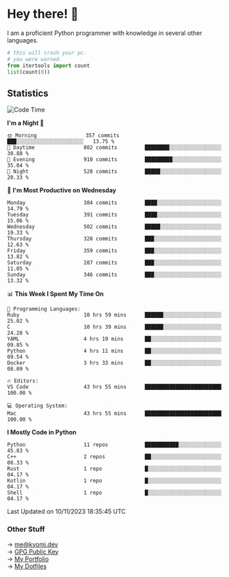 # Hey there! 👋

I am a proficient Python programmer with knowledge in several other languages.

```py
# this will crash your pc.
# you were warned.
from itertools import count
list(count(0))
```

## Statistics
<!--START_SECTION:waka-->
![Code Time](http://img.shields.io/badge/Code%20Time-609%20hrs%2051%20mins-blue)

**I'm a Night 🦉** 

```text
🌞 Morning                357 commits         ███░░░░░░░░░░░░░░░░░░░░░░   13.75 % 
🌆 Daytime                802 commits         ████████░░░░░░░░░░░░░░░░░   30.88 % 
🌃 Evening                910 commits         █████████░░░░░░░░░░░░░░░░   35.04 % 
🌙 Night                  528 commits         █████░░░░░░░░░░░░░░░░░░░░   20.33 % 
```
📅 **I'm Most Productive on Wednesday** 

```text
Monday                   384 commits         ████░░░░░░░░░░░░░░░░░░░░░   14.79 % 
Tuesday                  391 commits         ████░░░░░░░░░░░░░░░░░░░░░   15.06 % 
Wednesday                502 commits         █████░░░░░░░░░░░░░░░░░░░░   19.33 % 
Thursday                 328 commits         ███░░░░░░░░░░░░░░░░░░░░░░   12.63 % 
Friday                   359 commits         ███░░░░░░░░░░░░░░░░░░░░░░   13.82 % 
Saturday                 287 commits         ███░░░░░░░░░░░░░░░░░░░░░░   11.05 % 
Sunday                   346 commits         ███░░░░░░░░░░░░░░░░░░░░░░   13.32 % 
```


📊 **This Week I Spent My Time On** 

```text
💬 Programming Languages: 
Ruby                     10 hrs 59 mins      ██████░░░░░░░░░░░░░░░░░░░   25.02 % 
C                        10 hrs 39 mins      ██████░░░░░░░░░░░░░░░░░░░   24.28 % 
YAML                     4 hrs 19 mins       ██░░░░░░░░░░░░░░░░░░░░░░░   09.85 % 
Python                   4 hrs 11 mins       ██░░░░░░░░░░░░░░░░░░░░░░░   09.54 % 
Docker                   3 hrs 33 mins       ██░░░░░░░░░░░░░░░░░░░░░░░   08.09 % 

🔥 Editors: 
VS Code                  43 hrs 55 mins      █████████████████████████   100.00 % 

💻 Operating System: 
Mac                      43 hrs 55 mins      █████████████████████████   100.00 % 
```

**I Mostly Code in Python** 

```text
Python                   11 repos            ███████████░░░░░░░░░░░░░░   45.83 % 
C++                      2 repos             ██░░░░░░░░░░░░░░░░░░░░░░░   08.33 % 
Rust                     1 repo              █░░░░░░░░░░░░░░░░░░░░░░░░   04.17 % 
Kotlin                   1 repo              █░░░░░░░░░░░░░░░░░░░░░░░░   04.17 % 
Shell                    1 repo              █░░░░░░░░░░░░░░░░░░░░░░░░   04.17 % 
```




 Last Updated on 10/11/2023 18:35:45 UTC
<!--END_SECTION:waka-->

### Other Stuff

→ [me@kyomi.dev](mailto:me@kyomi.dev)\
→ [GPG Public Key](https://github.com/bitterteriyaki.gpg)\
→ [My Portfolio](https://kyomi.dev)\
→ [My Dotfiles](https://github.com/bitterteriyaki/dotfiles)
